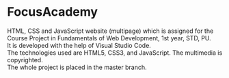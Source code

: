 # FocusAcademy
HTML, CSS and JavaScript website (multipage) which is assigned for the Course Project in Fundamentals of Web Development, 1st year, STD, PU.<br>
It is developed with the help of Visual Studio Code.<br>
The technologies used are HTML5, CSS3, and JavaScript. Тhe multimedia is copyrighted.<br>
The whole project is placed in the master branch.
